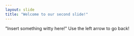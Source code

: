 ```yaml
---
layout: slide
title: "Welcome to our second slide!"
---
```

"Insert something witty here!"
Use the left arrow to go back!
